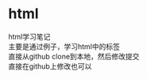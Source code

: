 ﻿html
====

html学习笔记
<br />
主要是通过例子，学习html中的标签
<br />
直接从github clone到本地，然后修改提交
<br />
直接在github上修改也可以
<br />
